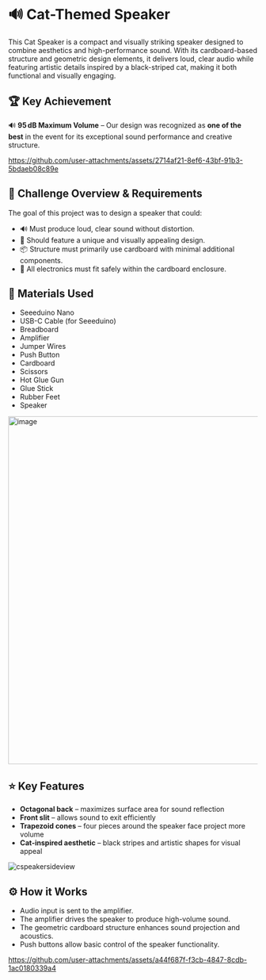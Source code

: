 # 🔊 Cat-Themed Speaker
This Cat Speaker is a compact and visually striking speaker designed to combine aesthetics and high-performance sound. With its cardboard-based structure and geometric design elements, it delivers loud, clear audio while featuring artistic details inspired by a black-striped cat, making it both functional and visually engaging.

## 🏆 Key Achievement
🔊 **95 dB Maximum Volume** – Our design was recognized as **one of the best** in the event for its exceptional sound performance and creative structure.

https://github.com/user-attachments/assets/2714af21-8ef6-43bf-91b3-5bdaeb08c89e

## 📌 Challenge Overview & Requirements 
The goal of this project was to design a speaker that could:
- 🔊 Must produce loud, clear sound without distortion.
- 🎨 Should feature a unique and visually appealing design.
- 📦 Structure must primarily use cardboard with minimal additional components.
- 📏 All electronics must fit safely within the cardboard enclosure.

## 🧰 Materials Used
- Seeeduino Nano
- USB-C Cable (for Seeeduino)
- Breadboard
- Amplifier
- Jumper Wires
- Push Button
- Cardboard
- Scissors
- Hot Glue Gun
- Glue Stick
- Rubber Feet
- Speaker

<img width="1156" height="702" alt="image" src="https://github.com/user-attachments/assets/dde1369e-c236-4bd3-b9d0-886fbaf75d5d" />

## ⭐ Key Features
- **Octagonal back** – maximizes surface area for sound reflection
- **Front slit** – allows sound to exit efficiently
- **Trapezoid cones** – four pieces around the speaker face project more volume
- **Cat-inspired aesthetic** – black stripes and artistic shapes for visual appeal

![cspeakersideview](https://github.com/user-attachments/assets/f2a152ba-b3bb-4c9c-92fc-0b6e31a98ba6)

## ⚙️ How it Works
- Audio input is sent to the amplifier.
- The amplifier drives the speaker to produce high-volume sound.
- The geometric cardboard structure enhances sound projection and acoustics.
- Push buttons allow basic control of the speaker functionality.



https://github.com/user-attachments/assets/a44f687f-f3cb-4847-8cdb-1ac0180339a4

